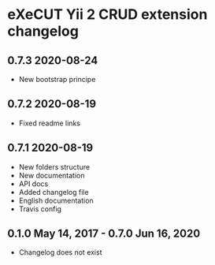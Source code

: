 eXeCUT Yii 2 CRUD extension changelog
==============================================

0.7.3 2020-08-24
---------------------
- New bootstrap principe

0.7.2 2020-08-19
---------------------
- Fixed readme links

0.7.1 2020-08-19
---------------------
- New folders structure
- New documentation
- API docs
- Added changelog file
- English documentation
- Travis config

0.1.0 May 14, 2017 - 0.7.0 Jun 16, 2020
--------- 
- Changelog does not exist